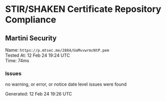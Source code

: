 # STIR/SHAKEN Certificate Repository Compliance

## Martini Security

Name: `https://p.mtsec.me/2884/UaMvvwrmcNtP.pem`\
Tested At: 12 Feb 24 19:24 UTC\
Time: 74ms

### Issues

no warning, or error, or notice date level issues were found

Generated: 12 Feb 24 19:26 UTC